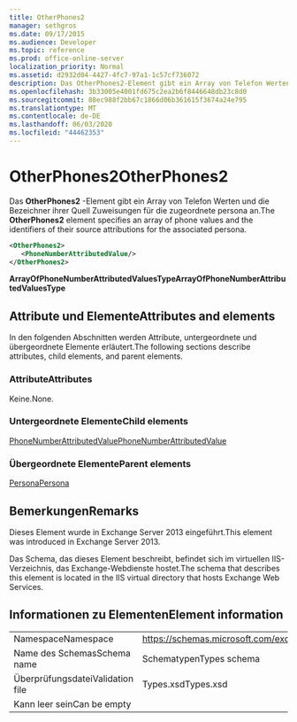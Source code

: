 ```yaml
---
title: OtherPhones2
manager: sethgros
ms.date: 09/17/2015
ms.audience: Developer
ms.topic: reference
ms.prod: office-online-server
localization_priority: Normal
ms.assetid: d2932d04-4427-4fc7-97a1-1c57cf736072
description: Das OtherPhones2-Element gibt ein Array von Telefon Werten und die Bezeichner ihrer Quell Zuweisungen für die zugeordnete persona an.
ms.openlocfilehash: 3b33005e4001fd675c2ea2b6f8446648db23c8d0
ms.sourcegitcommit: 88ec988f2bb67c1866d06b361615f3674a24e795
ms.translationtype: MT
ms.contentlocale: de-DE
ms.lasthandoff: 06/03/2020
ms.locfileid: "44462353"
---
```

# <a name="otherphones2"></a><span data-ttu-id="091dc-103">OtherPhones2</span><span class="sxs-lookup"><span data-stu-id="091dc-103">OtherPhones2</span></span>

<span data-ttu-id="091dc-104">Das **OtherPhones2** -Element gibt ein Array von Telefon Werten und die Bezeichner ihrer Quell Zuweisungen für die zugeordnete persona an.</span><span class="sxs-lookup"><span data-stu-id="091dc-104">The **OtherPhones2** element specifies an array of phone values and the identifiers of their source attributions for the associated persona.</span></span> 
  
```XML
<OtherPhones2>
   <PhoneNumberAttributedValue/>
</OtherPhones2>

```

 <span data-ttu-id="091dc-105">**ArrayOfPhoneNumberAttributedValuesType**</span><span class="sxs-lookup"><span data-stu-id="091dc-105">**ArrayOfPhoneNumberAttributedValuesType**</span></span>
## <a name="attributes-and-elements"></a><span data-ttu-id="091dc-106">Attribute und Elemente</span><span class="sxs-lookup"><span data-stu-id="091dc-106">Attributes and elements</span></span>

<span data-ttu-id="091dc-107">In den folgenden Abschnitten werden Attribute, untergeordnete und übergeordnete Elemente erläutert.</span><span class="sxs-lookup"><span data-stu-id="091dc-107">The following sections describe attributes, child elements, and parent elements.</span></span>
  
### <a name="attributes"></a><span data-ttu-id="091dc-108">Attribute</span><span class="sxs-lookup"><span data-stu-id="091dc-108">Attributes</span></span>

<span data-ttu-id="091dc-109">Keine.</span><span class="sxs-lookup"><span data-stu-id="091dc-109">None.</span></span>
  
### <a name="child-elements"></a><span data-ttu-id="091dc-110">Untergeordnete Elemente</span><span class="sxs-lookup"><span data-stu-id="091dc-110">Child elements</span></span>

[<span data-ttu-id="091dc-111">PhoneNumberAttributedValue</span><span class="sxs-lookup"><span data-stu-id="091dc-111">PhoneNumberAttributedValue</span></span>](phonenumberattributedvalue.md)
  
### <a name="parent-elements"></a><span data-ttu-id="091dc-112">Übergeordnete Elemente</span><span class="sxs-lookup"><span data-stu-id="091dc-112">Parent elements</span></span>

[<span data-ttu-id="091dc-113">Persona</span><span class="sxs-lookup"><span data-stu-id="091dc-113">Persona</span></span>](persona.md)
  
## <a name="remarks"></a><span data-ttu-id="091dc-114">Bemerkungen</span><span class="sxs-lookup"><span data-stu-id="091dc-114">Remarks</span></span>

<span data-ttu-id="091dc-115">Dieses Element wurde in Exchange Server 2013 eingeführt.</span><span class="sxs-lookup"><span data-stu-id="091dc-115">This element was introduced in Exchange Server 2013.</span></span>
  
<span data-ttu-id="091dc-116">Das Schema, das dieses Element beschreibt, befindet sich im virtuellen IIS-Verzeichnis, das Exchange-Webdienste hostet.</span><span class="sxs-lookup"><span data-stu-id="091dc-116">The schema that describes this element is located in the IIS virtual directory that hosts Exchange Web Services.</span></span>
  
## <a name="element-information"></a><span data-ttu-id="091dc-117">Informationen zu Elementen</span><span class="sxs-lookup"><span data-stu-id="091dc-117">Element information</span></span>

|||
|:-----|:-----|
|<span data-ttu-id="091dc-118">Namespace</span><span class="sxs-lookup"><span data-stu-id="091dc-118">Namespace</span></span>  <br/> |https://schemas.microsoft.com/exchange/services/2006/types  <br/> |
|<span data-ttu-id="091dc-119">Name des Schemas</span><span class="sxs-lookup"><span data-stu-id="091dc-119">Schema name</span></span>  <br/> |<span data-ttu-id="091dc-120">Schematypen</span><span class="sxs-lookup"><span data-stu-id="091dc-120">Types schema</span></span>  <br/> |
|<span data-ttu-id="091dc-121">Überprüfungsdatei</span><span class="sxs-lookup"><span data-stu-id="091dc-121">Validation file</span></span>  <br/> |<span data-ttu-id="091dc-122">Types.xsd</span><span class="sxs-lookup"><span data-stu-id="091dc-122">Types.xsd</span></span>  <br/> |
|<span data-ttu-id="091dc-123">Kann leer sein</span><span class="sxs-lookup"><span data-stu-id="091dc-123">Can be empty</span></span>  <br/> ||
   

